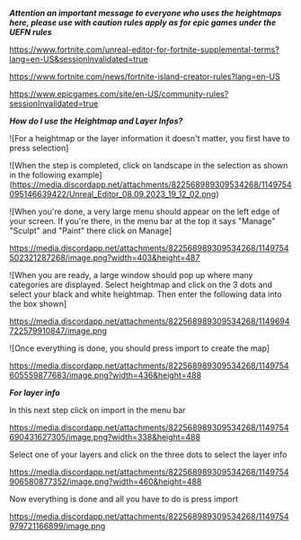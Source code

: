 ***Attention an important message to everyone who uses the heightmaps here, please use with caution rules apply as for epic games under the UEFN rules***

https://www.fortnite.com/unreal-editor-for-fortnite-supplemental-terms?lang=en-US&sessionInvalidated=true

https://www.fortnite.com/news/fortnite-island-creator-rules?lang=en-US

https://www.epicgames.com/site/en-US/community-rules?sessionInvalidated=true



***How do I use the Heightmap and Layer Infos?***

![For a heightmap or the layer information it doesn't matter, you first have to press selection]


![When the step is completed, click on landscape in the selection as shown in the following example]
(https://media.discordapp.net/attachments/822568989309534268/1149754095146639422/Unreal_Editor_08.09.2023_19_12_02.png)


![When you're done, a very large menu should appear on the left edge of your screen. If you're there, in the menu bar at the top it says "Manage" "Sculpt" and "Paint" there click on Manage]

https://media.discordapp.net/attachments/822568989309534268/1149754502321287268/image.png?width=403&height=487


![When you are ready, a large window should pop up where many categories are displayed. Select heightmap and click on the 3 dots and select your black and white heightmap. Then enter the following data into the box shown]

https://media.discordapp.net/attachments/822568989309534268/1149694722579910847/image.png


![Once everything is done, you should press import to create the map]

https://media.discordapp.net/attachments/822568989309534268/1149754605559877683/image.png?width=436&height=488







***For layer info***

In this next step click on import in the menu bar

https://media.discordapp.net/attachments/822568989309534268/1149754690431627305/image.png?width=338&height=488


Select one of your layers and click on the three dots to select the layer info

https://media.discordapp.net/attachments/822568989309534268/1149754906580877352/image.png?width=460&height=488


Now everything is done and all you have to do is press import

https://media.discordapp.net/attachments/822568989309534268/1149754979721166899/image.png






